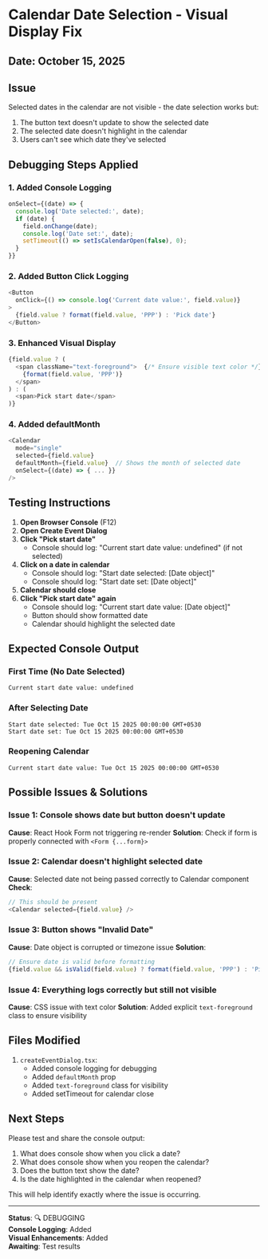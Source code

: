 # Calendar Date Selection - Visual Display Fix

## Date: October 15, 2025

## Issue
Selected dates in the calendar are not visible - the date selection works but:
1. The button text doesn't update to show the selected date
2. The selected date doesn't highlight in the calendar
3. Users can't see which date they've selected

## Debugging Steps Applied

### 1. Added Console Logging
```typescript
onSelect={(date) => {
  console.log('Date selected:', date);
  if (date) {
    field.onChange(date);
    console.log('Date set:', date);
    setTimeout(() => setIsCalendarOpen(false), 0);
  }
}}
```

### 2. Added Button Click Logging
```typescript
<Button
  onClick={() => console.log('Current date value:', field.value)}
>
  {field.value ? format(field.value, 'PPP') : 'Pick date'}
</Button>
```

### 3. Enhanced Visual Display
```typescript
{field.value ? (
  <span className="text-foreground">  {/* Ensure visible text color */}
    {format(field.value, 'PPP')}
  </span>
) : (
  <span>Pick start date</span>
)}
```

### 4. Added defaultMonth
```typescript
<Calendar
  mode="single"
  selected={field.value}
  defaultMonth={field.value}  // Shows the month of selected date
  onSelect={(date) => { ... }}
/>
```

## Testing Instructions

1. **Open Browser Console** (F12)
2. **Open Create Event Dialog**
3. **Click "Pick start date"**
   - Console should log: "Current start date value: undefined" (if not selected)
4. **Click on a date in calendar**
   - Console should log: "Start date selected: [Date object]"
   - Console should log: "Start date set: [Date object]"
5. **Calendar should close**
6. **Click "Pick start date" again**
   - Console should log: "Current start date value: [Date object]"
   - Button should show formatted date
   - Calendar should highlight the selected date

## Expected Console Output

### First Time (No Date Selected)
```
Current start date value: undefined
```

### After Selecting Date
```
Start date selected: Tue Oct 15 2025 00:00:00 GMT+0530
Start date set: Tue Oct 15 2025 00:00:00 GMT+0530
```

### Reopening Calendar
```
Current start date value: Tue Oct 15 2025 00:00:00 GMT+0530
```

## Possible Issues & Solutions

### Issue 1: Console shows date but button doesn't update
**Cause**: React Hook Form not triggering re-render
**Solution**: Check if form is properly connected with `<Form {...form}>`

### Issue 2: Calendar doesn't highlight selected date
**Cause**: Selected date not being passed correctly to Calendar component
**Check**: 
```typescript
// This should be present
<Calendar selected={field.value} />
```

### Issue 3: Button shows "Invalid Date"
**Cause**: Date object is corrupted or timezone issue
**Solution**: 
```typescript
// Ensure date is valid before formatting
{field.value && isValid(field.value) ? format(field.value, 'PPP') : 'Pick date'}
```

### Issue 4: Everything logs correctly but still not visible
**Cause**: CSS issue with text color
**Solution**: Added explicit `text-foreground` class to ensure visibility

## Files Modified

1. `createEventDialog.tsx`:
   - Added console logging for debugging
   - Added `defaultMonth` prop
   - Added `text-foreground` class for visibility
   - Added setTimeout for calendar close

## Next Steps

Please test and share the console output:
1. What does console show when you click a date?
2. What does console show when you reopen the calendar?
3. Does the button text show the date?
4. Is the date highlighted in the calendar when reopened?

This will help identify exactly where the issue is occurring.

---

**Status**: 🔍 DEBUGGING  
**Console Logging**: Added  
**Visual Enhancements**: Added  
**Awaiting**: Test results
